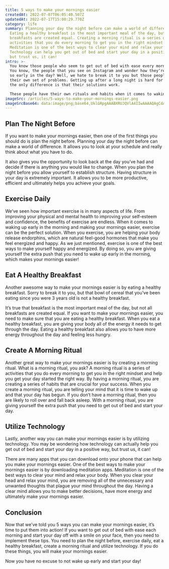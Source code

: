 ```yaml
---
title: 5 ways to make your mornings easier
createdAt: 2022-07-07T06:05:40.507Z
updatedAt: 2022-07-17T15:00:29.770Z
category: life
summary: Planning your day the night before can make a world of difference.
  Eating a healthy breakfast is the most important meal of the day, but not all
  breakfasts are created equal. Creating a morning ritual is a series of
  activities that you do every morning to get you in the right mindset.
  Meditation is one of the best ways to clear your mind and relax your body.
  Technology can help you get out of bed and start your day in a positive way,
  but trust us, it can!
intro: >-
  You know those people who seem to get out of bed with ease every morning?
  You know, the people that you see on Instagram and wonder how they’re so happy
  so early in the day? Well, we hate to break it to you but those people have
  their own set of problems. Getting up after a long night is hard for them too;
  the only difference is that their solutions work. 

  These people have their own rituals and habits when it comes to waking up in the morning. If these folks can do it then why can’t we? It’s because some of us are too comfortable, which means we need to shake things up! Do you want to be one of those people who gets out of bed with ease and has a productive day ahead of them? In this blog post, we’ll tell you 5 ways you can make your mornings easier.
imageSrc: /articles/5-ways-to-make-your-mornings-easier.png
imageSrcBase64: data:image/png;base64,UklGRpgAAABXRUJQVlA4IIwAAAAQAgCdASoKAAoAAUAmJbACdAEO/9NurqMAAP76o02fZ/4xcthIufM4ZFOabpsz/2y/67XS6VYkDBl0X3+5OVxA+laeHp7L7b0+GQHX4/1XiLD5cDU0IPB7xH2kHlAtn3g4u23lR9uHy//lyvb/J/8ub5dr5/nYK/x65VdFpezWx78TLao/9Knb5A4AAA==
---
```


## Plan The Night Before

If you want to make your mornings easier, then one of the first things you should do is plan the night before. Planning your day the night before can make a world of difference. It allows you to look at your schedule and really think about what you have to do.

It also gives you the opportunity to look back at the day you’ve had and decide if there is anything you would like to change.
When you plan the night before you allow yourself to establish structure. Having structure in your day is extremely important. It allows you to be more productive, efficient and ultimately helps you achieve your goals.

## Exercise Daily

We’ve seen how important exercise is in many aspects of life. From improving your physical and mental health to improving your self-esteem and confidence, the benefits of exercise are endless.
When it comes to waking up early in the morning and making your mornings easier, exercise can be the perfect solution. When you exercise, you are helping your body release endorphins, which are natural feel-good hormones that make you feel energized and happy.
As we just mentioned, exercise is one of the best ways to make yourself happy and energized. By doing so, you are giving yourself the extra push that you need to wake up early in the morning, which makes your mornings easier!

## Eat A Healthy Breakfast

Another awesome way to make your mornings easier is by eating a healthy breakfast. Sorry to break it to you, but that bowl of cereal that you’ve been eating since you were 3 years old is not a healthy breakfast.

It’s true that breakfast is the most important meal of the day, but not all breakfasts are created equal. If you want to make your mornings easier, you need to make sure that you are eating a healthy breakfast.
When you eat a healthy breakfast, you are giving your body all of the energy it needs to get through the day. Eating a healthy breakfast also allows you to have more energy throughout the day and feeling less hungry.

## Create A Morning Ritual

Another great way to make your mornings easier is by creating a morning ritual. What is a morning ritual, you ask? A morning ritual is a series of activities that you do every morning to get you in the right mindset and help you get your day started the right way.
By having a morning ritual, you are creating a series of habits that are crucial for your success. When you create a morning ritual, you are telling your mind that it is time to wake up and that your day has begun.
If you don’t have a morning ritual, then you are likely to roll over and fall back asleep. With a morning ritual, you are giving yourself the extra push that you need to get out of bed and start your day.

## Utilize Technology

Lastly, another way you can make your mornings easier is by utilizing technology. You may be wondering how technology can actually help you get out of bed and start your day in a positive way, but trust us, it can!

There are many apps that you can download onto your phone that can help you make your mornings easier. One of the best ways to make your mornings easier is by downloading meditation apps. Meditation is one of the best ways to clear your mind and relax your body.
When you clear your head and relax your mind, you are removing all of the unnecessary and unwanted thoughts that plague your mind throughout the day.
Having a clear mind allows you to make better decisions, have more energy and ultimately make your mornings easier.

## Conclusion

Now that we’ve told you 5 ways you can make your mornings easier, it’s time to put them into action! If you want to get out of bed with ease each morning and start your day off with a smile on your face, then you need to implement these tips.
You need to plan the night before, exercise daily, eat a healthy breakfast, create a morning ritual and utilize technology. If you do these things, you will make your mornings easier.

Now you have no excuse to not wake up early and start your day!

